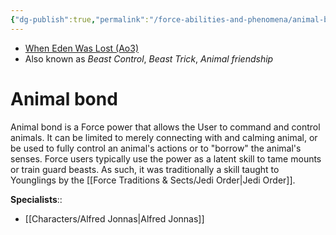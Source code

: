 ```yaml
---
{"dg-publish":true,"permalink":"/force-abilities-and-phenomena/animal-bond/","tags":["forcepower","universal","control"],"noteIcon":"saber1"}
---
```


- [When Eden Was Lost (Ao3)](https://archiveofourown.org/works/19334440/chapters/45992584)
- Also known as *Beast Control*, *Beast Trick*, *Animal friendship*
# Animal bond
Animal bond is a Force power that allows the User to command and control animals. It can be limited to merely connecting with and calming animal, or be used to fully control an animal's actions or to "borrow" the animal's senses. Force users typically use the power as a latent skill to tame mounts or train guard beasts. As such, it was traditionally a skill taught to Younglings by the [[Force Traditions & Sects/Jedi Order\|Jedi Order]]. 

**Specialists**::
- [[Characters/Alfred Jonnas\|Alfred Jonnas]]